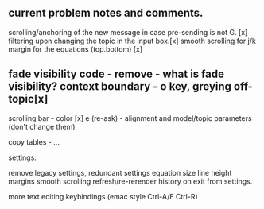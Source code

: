 ## current problem notes and comments.


scrolling/anchoring of the new message in case pre-sending is not G. [x]
filtering upon changing the topic in the input box.[x]
smooth scrolling for j/k 
margin for the equations (top.bottom) [x]

fade visibility code - remove - what is fade visibility?
context boundary - o key, greying off-topic[x]
- 

scrolling bar - color [x]
e (re-ask) - alignment and model/topic parameters (don't change them)

copy tables - ...

settings:

remove legacy settings, redundant settings
equation size
line height
margins
smooth scrolling
refresh/re-rerender history on exit from settings.

more text editing keybindings (emac style Ctrl-A/E Ctrl-R)